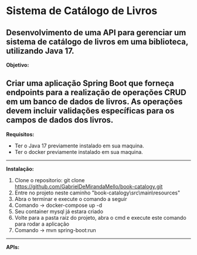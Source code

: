 # Sistema de Catálogo de Livros
Desenvolvimento de uma API para gerenciar um sistema de catálogo de livros
em uma biblioteca, utilizando Java 17.
---
<strong>Objetivo:</strong>

Criar uma aplicação Spring Boot que forneça endpoints para a realização de
operações CRUD em um banco de dados de livros. As operações devem incluir validações
específicas para os campos de dados dos livros.
---
<strong>Requisitos:</strong>

- Ter o Java 17 previamente instalado em sua maquina.
- Ter o docker previamente instalado em sua maquina.
---
<strong>Instalação:</strong>

1. Clone o repositorio: git clone https://github.com/GabrielDeMirandaMello/book-catalogy.git
2. Entre no projeto neste caminho "book-catalogy\src\main\resources"
3. Abra o terminar e execute o comando a seguir
4. Comando -> docker-compose up -d
5. Seu container mysql já estara criado
6. Volte para a pasta raiz do projeto, abra o cmd e execute este comando para rodar a aplicação
7. Comando -> mvn spring-boot:run
---
<strong>APIs:</strong>

